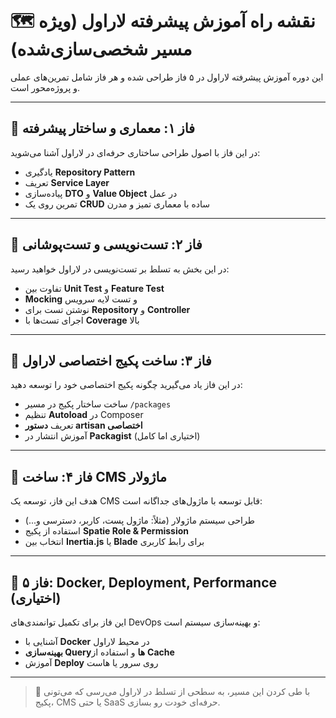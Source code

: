 # 🗺️ نقشه راه آموزش پیشرفته لاراول (ویژه مسیر شخصی‌سازی‌شده)

این دوره آموزش پیشرفته لاراول در ۵ فاز طراحی شده و هر فاز شامل تمرین‌های عملی و پروژه‌محور است.

---

## 🔹 فاز ۱: معماری و ساختار پیشرفته

در این فاز با اصول طراحی ساختاری حرفه‌ای در لاراول آشنا می‌شوید:

- یادگیری **Repository Pattern**
- تعریف **Service Layer**
- پیاده‌سازی **DTO** و **Value Object** در عمل
- تمرین روی یک **CRUD** ساده با معماری تمیز و مدرن

---

## 🔹 فاز ۲: تست‌نویسی و تست‌پوشانی

در این بخش به تسلط بر تست‌نویسی در لاراول خواهید رسید:

- تفاوت بین **Unit Test** و **Feature Test**
- **Mocking** و تست لایه سرویس
- نوشتن تست برای **Repository** و **Controller**
- اجرای تست‌ها با **Coverage** بالا

---

## 🔹 فاز ۳: ساخت پکیج اختصاصی لاراول

در این فاز یاد می‌گیرید چگونه پکیج اختصاصی خود را توسعه دهید:

- ساخت ساختار پکیج در مسیر `/packages`
- تنظیم **Autoload** در Composer
- تعریف **دستور artisan اختصاصی**
- آموزش انتشار در **Packagist** (اختیاری اما کامل)

---

## 🔹 فاز ۴: ساخت CMS ماژولار

هدف این فاز، توسعه یک CMS قابل توسعه با ماژول‌های جداگانه است:

- طراحی سیستم ماژولار (مثلاً: ماژول پست، کاربر، دسترسی و...)
- استفاده از پکیج **Spatie Role & Permission**
- انتخاب بین **Inertia.js** یا **Blade** برای رابط کاربری

---

## 🔹 فاز ۵: Docker, Deployment, Performance (اختیاری)

این فاز برای تکمیل توانمندی‌های DevOps و بهینه‌سازی سیستم است:

- آشنایی با **Docker** در محیط لاراول
- **بهینه‌سازی Queryها** و استفاده از **Cache**
- آموزش **Deploy** روی سرور یا هاست

---

> 🎯 با طی کردن این مسیر، به سطحی از تسلط در لاراول می‌رسی که می‌تونی پکیج، CMS یا حتی SaaS حرفه‌ای خودت رو بسازی.
